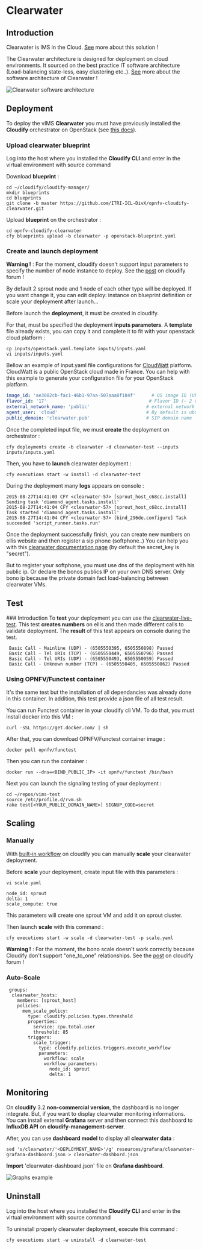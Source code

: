 # Clearwater
## Introduction

Clearwater is IMS in the Cloud. [See](http://www.projectclearwater.org/about-clearwater/) more about this solution !


The Clearwater architecture is designed for deployment on cloud environments. It sourced on the best practice  IT software architecture (Load-balancing state-less, easy clustering etc..). [See](http://www.projectclearwater.org/technical/clearwater-architecture/) more about the software architecture of Clearwater !


![Clearwater software architecture](clearwater-architecture.png)

## Deployment

To deploy the vIMS **Clearwater** you must have previously installed the **Cloudify** orchestrator on OpenStack (see [this docs](cloudify.md)).


### Upload clearwater blueprint 

Log into the host where you installed the **Cloudify CLI** and enter in the virtual environment with source command

Download **blueprint** :
```
cd ~/cloudify/cloudify-manager/
mkdir blueprints
cd blueprints
git clone -b master https://github.com/ITRI-ICL-DivX/opnfv-cloudify-clearwater.git
```
Upload **blueprint** on the orchestrator :
```
cd opnfv-cloudify-clearwater
cfy blueprints upload -b clearwater -p openstack-blueprint.yaml
```

### Create and launch deployment

**Warning !** : For the moment, cloudify doesn't support input parameters to specify the number of node instance to deploy. See the [post](https://groups.google.com/forum/#!topic/cloudify-users/wGbr9kco0qM) on cloudify forum ! 

By default 2 sprout node and 1 node of each other type will be deployed. If you want change it, you can edit deploy: instance on blueprint definition or scale your deployment after launch... 




Before launch the **deployment**, it must be created in cloudify.

For that, must be specified the deployment **inputs parameters**.
A **template** file already exists, you can copy it and complete it to fit with your openstack cloud platform :
```
cp inputs/openstack.yaml.template inputs/inputs.yaml
vi inputs/inputs.yaml
```
Bellow an example of input.yaml file configurations for [CloudWatt](https://www.cloudwatt.com/en/) platform. CloudWatt is a public OpenStack cloud made in France. You can help with this example to generate your configuration file for your OpenStack platform.
```yaml
image_id: 'ae3082cb-fac1-46b1-97aa-507aaa8f184f'      # OS image ID (Ubuntu 14.04)
flavor_id: '17'                                      # Flavor ID (~ 2 Go RAM)
external_network_name: 'public'                     # external network on Openstack
agent_user: 'cloud'                                 # By default is ubuntu for ubuntu image
public_domain: 'clearwater.pub'                     # SIP domain name
```

Once the completed input file, we must **create** the deployment on orchestrator :
```
cfy deployments create -b clearwater -d clearwater-test --inputs inputs/inputs.yaml
```

Then, you have to **launch** clearwater deployment :
```
cfy executions start -w install -d clearwater-test
```

During the deployment many **logs** appears on console :
```
2015-08-27T14:41:03 CFY <clearwater-57> [sprout_host_c68cc.install] Sending task 'diamond_agent.tasks.install'
2015-08-27T14:41:04 CFY <clearwater-57> [sprout_host_c68cc.install] Task started 'diamond_agent.tasks.install'
2015-08-27T14:41:04 CFY <clearwater-57> [bind_296de.configure] Task succeeded 'script_runner.tasks.run'
```


Once the deployment successfully finish, you can create new numbers on ellis website and then register a sip phone (softphone..) 
You can help you with this [clearwater documentation page](https://clearwater.readthedocs.org/en/latest/Making_your_first_call/index.html) (by default the secret_key is "secret").

But to register your softphone, you must use dns of the deployment with his public ip. Or declare the bonos publics IP on your own DNS server. Only bono ip because the private domain fact load-balancing between clearwater VMs.



## Test
### Introduction
To **test** your deployment you can use the [clearwater-live-test](https://clearwater.readthedocs.org/en/latest/Running_the_live_tests/index.html). This test **creates numbers** on ellis and then made different calls to validate deployment. The **result** of this test appears on console during the test.
```
 Basic Call - Mainline (UDP) - (6505550395, 6505550898) Passed
 Basic Call - Tel URIs (TCP) - (6505550449, 6505550796) Passed
 Basic Call - Tel URIs (UDP) - (6505550493, 6505550059) Passed
 Basic Call - Unknown number (TCP) - (6505550405, 6505550862) Passed
```
### Using OPNFV/Functest container 
It's the same test but the installation of all dependancies was already done in this container. In addition, this test provide a json file of all test result.

You can run Functest container in your cloudify cli VM. To do that, you must install docker into this VM :
```
curl -sSL https://get.docker.com/ | sh
```
After that, you can download OPNFV/Functest container image :
```
docker pull opnfv/functest
```
Then you can run the container :
```
docker run --dns=<BIND_PUBLIC_IP> -it opnfv/functest /bin/bash
```
Next you can launch the signaling testing of your deployment :
```
cd ~/repos/vims-test
source /etc/profile.d/rvm.sh
rake test[<YOUR_PUBLIC_DOMAIN_NAME>] SIGNUP_CODE=secret
```


## Scaling

### Manually

With [built-in workflow](http://getcloudify.org/guide/3.2/workflows-built-in.html) on cloudify you can manually **scale** your clearwater deployment.

Before **scale** your deployment, create input file with this parameters :
```
vi scale.yaml
```
```
node_id: sprout
delta: 1 
scale_compute: true
```
This parameters will create one sprout VM and add it on sprout cluster.

Then launch **scale** with this command :
```
cfy executions start -w scale -d clearwater-test -p scale.yaml
```


**Warning !** : For the moment, the bono scale doesn't work correctly because Cloudify don't support "one_to_one" relationships. See the [post](https://groups.google.com/d/msg/cloudify-users/TPqoGZYHEYs/tSrfptDUyKwJ) on cloudify forum ! 

### Auto-Scale
```
 groups:
  clearwater_hosts:
    members: [sprout_host]
    policies:
      mem_scale_policy:
        type: cloudify.policies.types.threshold
        properties:
          service: cpu.total.user
          threshold: 85
        triggers:
          scale_trigger:
            type: cloudify.policies.triggers.execute_workflow
            parameters:
              workflow: scale
              workflow_parameters:
                node_id: sprout
                delta: 1
```
## Monitoring

On **cloudify** 3.2 **non-commercial version**, the dashboard is no longer integrate. But, if you want to display clearwater monitoring informations.  You can install external **Grafana** server and then connect this dashboard to **InfluxDB API** on **cloudify-management-server**.


After, you can use **dashboard model** to display all **clearwater data** :
```
sed 's/clearwater/'<DEPLOYMENT_NAME>'/g' resources/grafana/clearwater-grafana-dashboard.json > clearwater-dashbord.json
```
**Import** 'clearwater-dashboard.json' file on **Grafana dashboard**.

![Graphs example](monitoring.png)

## Uninstall 

Log into the host where you installed the **Cloudify CLI** and enter in the virtual environment with source command

To uninstall properly clearwater deployment, execute this command :
```
cfy executions start -w uninstall -d clearwater-test
```
